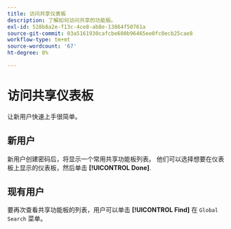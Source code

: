 ```yaml
---
title: 访问共享仪表板
description: 了解如何访问共享的功能板。
exl-id: 528b8a2e-f13c-4ce8-ab8e-13864f50761a
source-git-commit: 03a5161930cafcbe600b96465ee0fc0ecb25cae8
workflow-type: tm+mt
source-wordcount: '67'
ht-degree: 0%

---
```


# 访问共享仪表板

让新用户快速上手很简单。

## 新用户

新用户创建密码后，将显示一个常用共享功能板列表。 他们可以选择想要在仪表板上显示的仪表板，然后单击 **[!UICONTROL Done]**.

## 现有用户

要再次查看共享功能板的列表，用户可以单击 **[!UICONTROL Find]** 在 `Global Search` 菜单。
